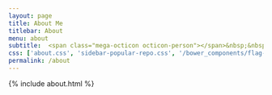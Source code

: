 ```yaml
---
layout: page
title: About Me
titlebar: About
menu: about
subtitle:  <span class="mega-octicon octicon-person"></span>&nbsp;&nbsp; I am a programmer         
css: ['about.css', 'sidebar-popular-repo.css', '/bower_components/flag-icon-css/css/flag-icon.min.css']
permalink: /about
---
```


{% include about.html %}


